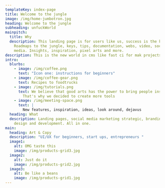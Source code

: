 ```yaml
---
templateKey: index-page
title: Welcome to the jungle
image: /img/home-jumbotron.jpg
heading: Welcome to the jungle
subheading: unfuckWorld
mainpitch:
  title: Why
  description: This landing page is for users like us, success is the key.
    Roadmaps to the jungle, keys, tips, documentation, webs, video, social
    media. Insights, inspiration, pixel arts and more.
description: This is the new world in cms like fast ci for mak projects
intro:
  blurbs:
    - image: /img/coffee.png
      text: "Icon one: instructions for beginners"
    - image: /img/coffee-gear.png
      text: Recipes to foodtrucks
    - image: /img/tutorials.png
      text: We believe that good arts has the power to bring people inspiration.
        That's why we decided to create more tools
    - image: /img/meeting-space.png
      text: |
        New features, inspiration, ideas, look around, dejavus
  heading: What
  description: Landing pages, social media marketing strategic, branding, ads,
    design and development. All in one.
main:
  heading: Art & Copy
  description: "UI/UX for beginners, start ups, entrepreneurs "
  image1:
    alt: OMG taste this
    image: /img/products-grid3.jpg
  image2:
    alt: Just do it
    image: /img/products-grid2.jpg
  image3:
    alt: Be like a beans
    image: /img/products-grid1.jpg
---
```

